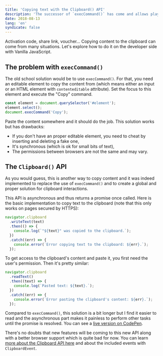 ```yaml
---
title: 'Copying text with the Clipboard() API'
description: 'The successor of `execCommand()` has come and allows playing with the clipboard with ease (and promises).'
date: 2018-08-13
lang: 'en'
syndicate: false
---
```


Activation code, share link, voucher... Copying content to the clipboard can come from many situations. Let's explore how to do it on the developer side with Vanilla JavaScript.

## The problem with `execCommand()`

The old school solution would be to use `execCommand()`. For that, you need an editable element to copy the content from (which means either an input or an HTML element with `contenteditable` attribute). Set the focus to this element and execute the "Copy" command.

```javascript
const element = document.querySelector('#element');
element.select();
document.execCommand('Copy');
```

Paste the content somewhere and it should do the job. This solution works but has drawbacks:

- If you don't have an proper editable element, you need to cheat by inserting and deleting a fake one,
- It's synchronous (which is ok for small bits of text),
- The permissions between browsers are not the same and may vary.

## The `Clipboard()` API

As you would guess, this is another way to copy content and it was indeed implemented to replace the use of `execCommand()` and to create a global and proper solution for clipboard interactions.

This API is asynchronous and thus returns a promise once called. Here is the basic implementation to copy text to the clipboard (note that this only works on pages secured by HTTPS):

```javascript
navigator.clipboard
  .writeText(text)
  .then(() => {
    console.log(`"${text}" was copied to the clipboard.`);
  })
  .catch((err) => {
    console.error(`Error copying text to the clipboard: ${err}.`);
  });
```

To get access to the clipboard's content and paste it, you first need the user's permission. Then it's pretty similar:

```javascript
navigator.clipboard
  .readText()
  .then((text) => {
    console.log(`Pasted text: ${text}.`);
  })
  .catch((err) => {
    console.error(`Error pasting the clipboard's content: ${err}.`);
  });
```

Compared to `execCommand()`, this solution is a bit longer but I find it easier to read and the asynchronous part makes it painless to perform other tasks until the promise is resolved. You can see a [live version on CodePen](https://codepen.io/bellangerq/full/VBqOPG).

There's no doubts that new features will be coming to this new API along with a better browser support which is quite bad for now. You can learn [more about the Clipboard API here](https://developer.mozilla.org/en-US/docs/Web/API/Clipboard_API) and about the included events with `ClipboardEvent`.
